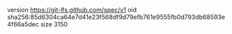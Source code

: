 version https://git-lfs.github.com/spec/v1
oid sha256:85d6304ca64e7d41e23f568df9d79efb761e9555fb0d793db68593e4f66a5dec
size 3150
